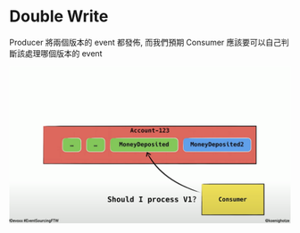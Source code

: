 # Double Write

Producer 將兩個版本的 event 都發佈, 而我們預期 Consumer 應該要可以自己判斷該處理哪個版本的 event

![](spaces/event-sourcing/attachments/versino-double-write.png)